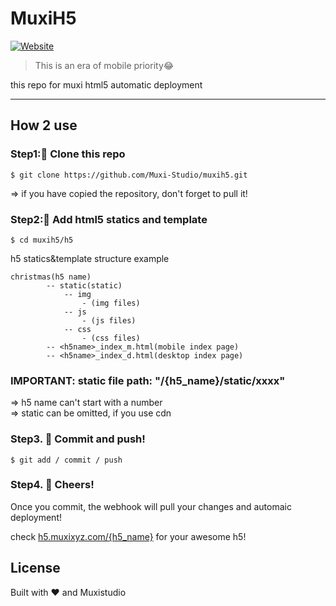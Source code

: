 # MuxiH5

[![Website](https://img.shields.io/website-up-down-green-red/http/shields.io.svg)](http://h5.muxixyz.com)

> This is an era of mobile priority😂

this repo for muxi html5 automatic deployment
<hr/>

## How 2 use
### Step1:📝 Clone this repo

    $ git clone https://github.com/Muxi-Studio/muxih5.git

=> if you have copied the repository, don't forget to pull it!

### Step2:📱 Add html5 statics and template

    $ cd muxih5/h5

h5 statics&template structure example

    christmas(h5 name)
            -- static(static)
                -- img
                    - (img files)
                -- js
                    - (js files)
                -- css
                    - (css files)
            -- <h5name>_index_m.html(mobile index page)
            -- <h5name>_index_d.html(desktop index page)

### IMPORTANT: static file path: "/{h5_name}/static/xxxx"

=> h5 name can't start with a number <br/>
=> static can be omitted, if you use cdn

### Step3. 🐙 Commit and push!

    $ git add / commit / push

### Step4. 🍺 Cheers!

Once you commit, the webhook will pull your changes and automaic deployment!  <br/>

check [h5.muxixyz.com/{h5_name}]() for your awesome h5!

## License

Built with ❤️  and Muxistudio


